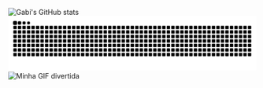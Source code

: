 ![Gabi's GitHub stats](https://github-readme-stats.vercel.app/api?username=heavengabi&show_icons=true&theme=radical)
![Snake animation](https://github.com/heavengabi/heavengabi/blob/output/github-snake.svg)
![Minha GIF divertida](assets/animation.gif)
